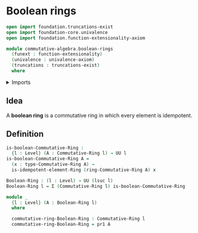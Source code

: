 # Boolean rings

```agda
open import foundation.truncations-exist
open import foundation-core.univalence
open import foundation.function-extensionality-axiom

module commutative-algebra.boolean-rings
  (funext : function-extensionality)
  (univalence : univalence-axiom)
  (truncations : truncations-exist)
  where
```

<details><summary>Imports</summary>

```agda
open import commutative-algebra.commutative-rings funext univalence truncations

open import foundation.dependent-pair-types
open import foundation.universe-levels

open import ring-theory.idempotent-elements-rings funext univalence truncations
```

</details>

## Idea

A **boolean ring** is a commutative ring in which every element is idempotent.

## Definition

```agda
is-boolean-Commutative-Ring :
  {l : Level} (A : Commutative-Ring l) → UU l
is-boolean-Commutative-Ring A =
  (x : type-Commutative-Ring A) →
  is-idempotent-element-Ring (ring-Commutative-Ring A) x

Boolean-Ring : (l : Level) → UU (lsuc l)
Boolean-Ring l = Σ (Commutative-Ring l) is-boolean-Commutative-Ring

module _
  {l : Level} (A : Boolean-Ring l)
  where

  commutative-ring-Boolean-Ring : Commutative-Ring l
  commutative-ring-Boolean-Ring = pr1 A
```
